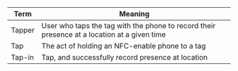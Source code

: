 | Term | Meaning |
|--------|------------|
| Tapper | User who taps the tag with the phone to record their presence at a location at a given time |
| Tap | The act of holding an NFC-enable phone to a tag |
| Tap-in | Tap, and successfully record presence at location |


<!--stackedit_data:
eyJoaXN0b3J5IjpbLTEyMzMxNjkxODhdfQ==
-->